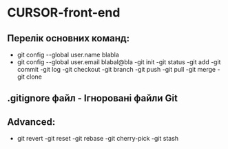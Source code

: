 # CURSOR-front-end
## Перелік основних команд: 

- git config --global user.name blabla
- git config --global user.email blabal@bla
-git init
-git status
-git add
-git commit
-git log
-git checkout
-git branch
-git push
-git pull
-git merge
-git clone

## .gitignore файл - Ігноровані файли Git

## Advanced:

- git revert
-git reset
-git rebase
-git cherry-pick
-git stash
